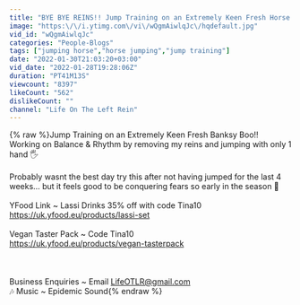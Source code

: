 ```yaml
---
title: "BYE BYE REINS!! Jump Training on an Extremely Keen Fresh Horse *One Handed*"
image: "https:\/\/i.ytimg.com\/vi\/wQgmAiwlqJc\/hqdefault.jpg"
vid_id: "wQgmAiwlqJc"
categories: "People-Blogs"
tags: ["jumping horse","horse jumping","jump training"]
date: "2022-01-30T21:03:20+03:00"
vid_date: "2022-01-28T19:28:06Z"
duration: "PT41M13S"
viewcount: "8397"
likeCount: "562"
dislikeCount: ""
channel: "Life On The Left Rein"
---
```

{% raw %}Jump Training on an Extremely Keen Fresh Banksy Boo!! <br />Working on Balance &amp; Rhythm by removing my reins and jumping with only 1 hand 🖐 <br /><br />Probably wasnt the best day try this after not having jumped for the last 4 weeks… but it feels good to be conquering fears so early in the season 💪<br /><br />YFood Link ~ Lassi Drinks 35% off with code Tina10<br /><a rel="nofollow" target="blank" href="https://uk.yfood.eu/products/lassi-set">https://uk.yfood.eu/products/lassi-set</a><br /><br />Vegan Taster Pack ~ Code Tina10 <br /><a rel="nofollow" target="blank" href="https://uk.yfood.eu/products/vegan-tasterpack">https://uk.yfood.eu/products/vegan-tasterpack</a><br /><br /> <br /><br />Business Enquiries ~ Email LifeOTLR@gmail.com<br />🎶 Music ~ Epidemic Sound{% endraw %}
